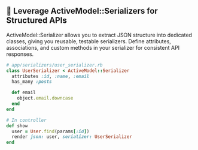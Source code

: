 ## 🔧 Leverage ActiveModel::Serializers for Structured APIs

ActiveModel::Serializer allows you to extract JSON structure into dedicated classes, giving you reusable, testable serializers. Define attributes, associations, and custom methods in your serializer for consistent API responses.

```ruby
# app/serializers/user_serializer.rb
class UserSerializer < ActiveModel::Serializer
  attributes :id, :name, :email
  has_many :posts

  def email
    object.email.downcase
  end
end

# In controller
def show
  user = User.find(params[:id])
  render json: user, serializer: UserSerializer
end
```